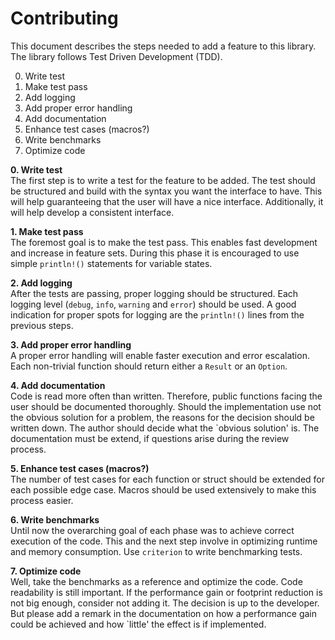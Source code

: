 # Contributing
This document describes the steps needed to add a feature to this library.
The library follows Test Driven Development (TDD).

0. Write test
1. Make test pass
2. Add logging
3. Add proper error handling
4. Add documentation
5. Enhance test cases (macros?)
6. Write benchmarks
7. Optimize code

**0. Write test** <br>
The first step is to write a test for the feature to be added.
The test should be structured and build with the syntax you want the interface to have.
This will help guaranteeing that the user will have a nice interface.
Additionally, it will help develop a consistent interface.

**1. Make test pass** <br>
The foremost goal is to make the test pass.
This enables fast development and increase in feature sets.
During this phase it is encouraged to use simple `println!()` statements for variable states.

**2. Add logging** <br>
After the tests are passing, proper logging should be structured.
Each logging level (`debug`, `info`, `warning` and `error`) should be used.
A good indication for proper spots for logging are the `println!()` lines from the previous steps.

**3. Add proper error handling** <br>
A proper error handling will enable faster execution and error escalation.
Each non-trivial function should return either a `Result` or an `Option`.

**4. Add documentation** <br>
Code is read more often than written.
Therefore, public functions facing the user should be documented thoroughly.
Should the implementation use not the obvious solution for a problem, the reasons for the decision should be written down. The author should decide what the `obvious solution' is.
The documentation must be extend, if questions arise during the review process.

**5. Enhance test cases (macros?)** <br>
The number of test cases for each function or struct should be extended for each possible edge case. Macros should be used extensively to make this process easier.

**6. Write benchmarks** <br>
Until now the overarching goal of each phase was to achieve correct execution of the code.
This and the next step involve in optimizing runtime and memory consumption.
Use `criterion` to write benchmarking tests.

**7. Optimize code** <br>
Well, take the benchmarks as a reference and optimize the code.
Code readability is still important.
If the performance gain or footprint reduction is not big enough, consider not adding it.
The decision is up to the developer.
But please add a remark in the documentation on how a performance gain could be achieved
and how `little' the effect is if implemented.
